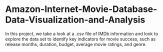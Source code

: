 # Amazon-Internet-Movie-Database-Data-Visualization-and-Analysis
In this project, we take a look at a .csv file of IMDb information and look to explore the data set to identify key indicators for movie success, such as release months, duration, budget, average movie ratings, and genre. 
